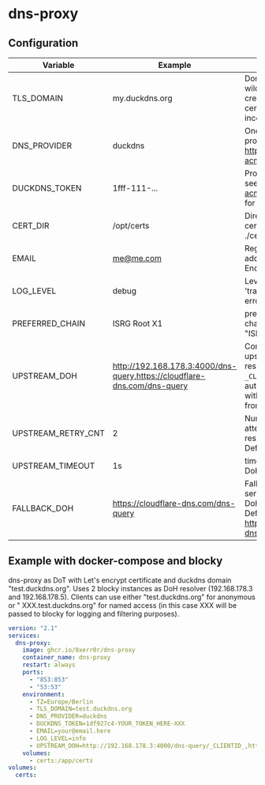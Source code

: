 # dns-proxy

## Configuration

| Variable        | Example             | Description                                              |
|-----------------|---------------------|----------------------------------------------------------|
| TLS_DOMAIN      | my.duckdns.org      | Domain name without wildcards. Used to create wildcard certificate and to check incoming connections |
| DNS_PROVIDER    | duckdns             | One of supported provider from https://go-acme.github.io/lego/dns/ |
| DUCKDNS_TOKEN   | 1fff-111-...        | Provider specific token, see https://go-acme.github.io/lego/dns/ for further information |
| CERT_DIR        | /opt/certs          | Directory for generated certificates. Default: ./certs             |
| EMAIL           | me@me.com           | Registration email address for Let's Encrypt|
| LOG_LEVEL       | debug               | Level to log. One of 'trace, debug, info, warn, error, fatal'. Default: info|
| PREFERRED_CHAIN | ISRG Root X1        | preferred certificate chain to use. default: "ISRG Root X1" |
| UPSTREAM_DOH    | http://192.168.178.3:4000/dns-query,https://cloudflare-dns.com/dns-query | Comma separated list of upstream DoH DNS resolvers. Placeholder `_CLIENTID_` will be automatically replaced with client id (only TLS from subdomain) |
| UPSTREAM_RETRY_CNT    | 2 | Number of retry attempts before fallback resolver will be invoked. Default: 2 |
| UPSTREAM_TIMEOUT    | 1s | timeout for the upstream DoH request. Default: 1s |
| FALLBACK_DOH    | https://cloudflare-dns.com/dns-query | Fallback upstream DoH server, used if upstream DoH requests fail. Default: https://cloudflare-dns.com/dns-query  |

## Example with docker-compose and blocky

dns-proxy as DoT with Let's encrypt certificate and duckdns domain "test.duckdns.org". Uses 2 blocky instances as DoH
resolver (192.168.178.3 and 192.168.178.5). Clients can use either "test.duckdns.org" for anonymous or "
XXX.test.duckdns.org" for named access (in this case XXX will be passed to blocky for logging and filtering purposes).

```yaml
version: "2.1"
services:
  dns-proxy:
    image: ghcr.io/0xerr0r/dns-proxy
    container_name: dns-proxy
    restart: always
    ports:
      - "853:853"
      - "53:53"
    environment:
      - TZ=Europe/Berlin
      - TLS_DOMAIN=test.duckdns.org
      - DNS_PROVIDER=duckdns
      - DUCKDNS_TOKEN=1df927c4-YOUR_TOKEN_HERE-XXX
      - EMAIL=your@email.here
      - LOG_LEVEL=info
      - UPSTREAM_DOH=http://192.168.178.3:4000/dns-query/_CLIENTID_,http://192.168.178.5:4000/dns-query/_CLIENTID_
    volumes:
      - certs:/app/certs
volumes:
  certs:
```
